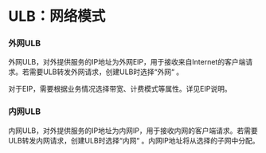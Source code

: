 # ULB：网络模式

### 外网ULB

外网ULB，对外提供服务的IP地址为外网EIP，用于接收来自Internet的客户端请求。若需要ULB转发外网请求，创建ULB时选择“外网“ 。

对于EIP，需要根据业务情况选择带宽、计费模式等属性。详见EIP说明。

### 内网ULB

内网ULB，对外提供服务的IP地址为内网IP，用于接收内网的客户端请求。若需要ULB转发内网请求，创建ULB时选择“内网“ 。内网IP地址将从选择的子网中分配。


